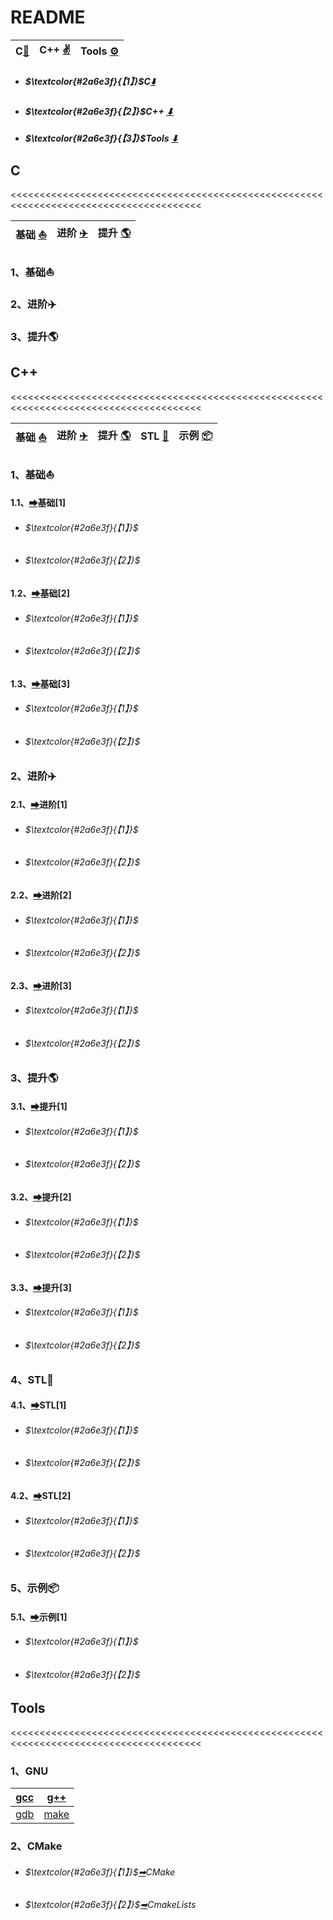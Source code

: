 # README

| C[:eagle:](#1) | C++ [:v:](#2) | Tools [:gear:](#3) |
|:--------------:|:-------------:|:------------------:|

- ##### $\textcolor{#2a6e3f}{【1】}$C[:arrow_down:](#1)

- ##### $\textcolor{#2a6e3f}{【2】}$C++  [⬇](#2)

- ##### $\textcolor{#2a6e3f}{【3】}$Tools  [⬇](#3)

## C

<a id="1"><<<<<<<<<<<<<<<<<<<<<<<<<<<<<<<<<<<<<<<<<<<<<<<<<<<<<<<<<<<<<<<<<<<<<<<<<<<<<<<<<<<<<<<</a>

| 基础 [:sailboat:](#0.1) | 进阶 [:airplane:](#0.2) | 提升 [:earth_americas:](#0.3) |
|:---------------------:|:---------------------:|:---------------------------:|

### 1、基础<a id="0.1">:sailboat:</a>

### 2、进阶<a id="0.2">:airplane:</a>

### 3、提升<a id="0.3">:earth_americas:</a>

## C++

<a id="2"><<<<<<<<<<<<<<<<<<<<<<<<<<<<<<<<<<<<<<<<<<<<<<<<<<<<<<<<<<<<<<<<<<<<<<<<<<<<<<<<<<<<<<<</a>

| 基础 [:sailboat:](#1.1) | 进阶 [:airplane:](#1.2) | 提升 [:earth_americas:](#1.3) | STL [:lantern:](#1.4) | 示例 [:package:](#1.5) |
|:---------------------:|:---------------------:|:---------------------------:|:---------------------:|:--------------------:|

### 1、基础<a id="1.1">:sailboat:</a>

#### 1.1、[➡](./C++/basic/C++_basic_1.md)基础[1]

- ###### $\textcolor{#2a6e3f}{【1】}$

- ###### $\textcolor{#2a6e3f}{【2】}$

#### 1.2、[➡](./C++/basic/C++_basic_2.md)基础[2]

- ###### $\textcolor{#2a6e3f}{【1】}$

- ###### $\textcolor{#2a6e3f}{【2】}$

#### 1.3、[➡](./C++/basic/C++_basic_3.md)基础[3]

- ###### $\textcolor{#2a6e3f}{【1】}$

- ###### $\textcolor{#2a6e3f}{【2】}$

### 2、进阶<a id="1.2">:airplane:</a>

#### 2.1、[➡](./C++/advanced/C++_advanced_1.md)进阶[1]

- ###### $\textcolor{#2a6e3f}{【1】}$

- ###### $\textcolor{#2a6e3f}{【2】}$

#### 2.2、[➡](./C++/advanced/C++_advanced_2.md)进阶[2]

- ###### $\textcolor{#2a6e3f}{【1】}$

- ###### $\textcolor{#2a6e3f}{【2】}$

#### 2.3、[➡](./C++/advanced/C++_advanced_3.md)进阶[3]

- ###### $\textcolor{#2a6e3f}{【1】}$

- ###### $\textcolor{#2a6e3f}{【2】}$

### 3、提升<a id="1.3">:earth_americas:</a>

#### 3.1、[➡](./C++/enhance/C++_enhance_1.md)提升[1]

- ###### $\textcolor{#2a6e3f}{【1】}$

- ###### $\textcolor{#2a6e3f}{【2】}$

#### 3.2、[➡](./C++/enhance/C++_enhance_2.md)提升[2]

- ###### $\textcolor{#2a6e3f}{【1】}$

- ###### $\textcolor{#2a6e3f}{【2】}$

#### 3.3、[➡](./C++/enhance/C++_enhance_3.md)提升[3]

- ###### $\textcolor{#2a6e3f}{【1】}$

- ###### $\textcolor{#2a6e3f}{【2】}$

### 4、STL<a id="1.4">:lantern:</a>

#### 4.1、[➡](./C++/STL/C++_STL_1.md)STL[1]

- ###### $\textcolor{#2a6e3f}{【1】}$

- ###### $\textcolor{#2a6e3f}{【2】}$

#### 4.2、[➡](./C++/STL/C++_STL_2.md)STL[2]

- ###### $\textcolor{#2a6e3f}{【1】}$

- ###### $\textcolor{#2a6e3f}{【2】}$

### 5、示例<a id="1.5">:package:</a>

#### 5.1、[➡](./C++/examples/C++_examples_1.md)示例[1]

- ###### $\textcolor{#2a6e3f}{【1】}$

- ###### $\textcolor{#2a6e3f}{【2】}$

## Tools

<a id="3"><<<<<<<<<<<<<<<<<<<<<<<<<<<<<<<<<<<<<<<<<<<<<<<<<<<<<<<<<<<<<<<<<<<<<<<<<<<<<<<<<<<<<<<</a>

### 1、GNU

| [gcc](./Tools/GNU/gcc.md) | [g++](./Tools/GNU/g++.md)   |
|:-------------------------:|:---------------------------:|
| [gdb](./Tools/GNU/gdb.md) | [make](./Tools/GNU/make.md) |

### 2、CMake

- ###### $\textcolor{#2a6e3f}{【1】}$[➡](./Tools/CMake/CMake.md)CMake

- ###### $\textcolor{#2a6e3f}{【2】}$[➡](./Tools/CMake/CMakeLists.md)CmakeLists
